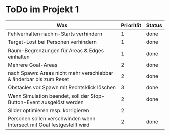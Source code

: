 # ToDo im Projekt 1

Was | Priorität | Status
--- | --- | ---
Fehlverhalten nach n-Starts verhindern | 1 | done | 
Target-Lost bei Personen verhindern | 1 | done | 
Raum-Begrenzungen für Areas & Edges einhalten | 1 | done | 
Mehrere Goal-Areas | 2 |  done | 
nach Spawn: Areas nicht mehr verschiebbar & änderbar bis zum Reset | 2 | done | 
Obstacles vor Spawn mit Rechtsklick löschen | 3 | done | 
Wenn Simulation beendet, soll der Stop-Button-Event ausgelöst werden | 2 | done | 
Slider optimieren resp. korrigieren | 2 |  |
Personen sollen verschwinden wenn Intersect mit Goal festgestellt wird | 2 | done |